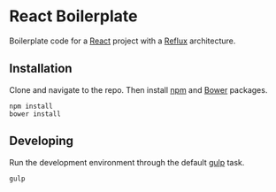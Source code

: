 # React Boilerplate

Boilerplate code for a [React](http://facebook.github.io/react/) project with a [Reflux](https://github.com/spoike/refluxjs) architecture.

## Installation

Clone and navigate to the repo. Then install [npm](https://www.npmjs.com/) and [Bower](http://bower.io/) packages.

```
npm install
bower install
```

## Developing

Run the development environment through the default [gulp](http://gulpjs.com/) task.

```
gulp
```
